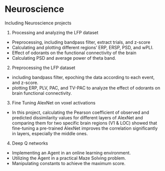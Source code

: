 # Neuroscience
Including Neuroscience projects
1. Processing and analyzing the LFP dataset
  - Preprocessing, including bandpass filter, extract trials, and z-score
  - Calculating and plotting different regions’ ERP, ERSP, PSD, and wPLI.
  - Effect of odorants on the functional connectivity of the brain
  - Calculating PSD and average power of theta band.
2. Preprocessing the LFP dataset
  - including bandpass filter, epoching the data according to each event, and z-score.
  - plotting ERP, PLV, PAC, and TV-PAC to analyze the effect of odorants on brain functional connectivity.
3. Fine Tuning AlexNet on voxel activations
  - In this project, calculating the Pearson coefficient of observed and predicted dissimilarity values for different layers of AlexNet and comparing them for two specific brain regions (V1 & LOC) showed that fine-tuning a pre-trained AlexNet improves the correlation         significantly in layers, especially the middle ones.
4. Deep Q networks
  - Implementing an Agent in an online learning environment.
  - Utilizing the Agent in a practical Maze Solving problem.
  - Manipulating constants to achieve the maximum score.
